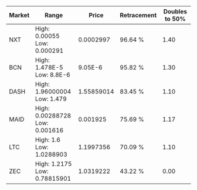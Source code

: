 | Market | Range | Price| Retracement | Doubles to 50% |
| --- | --- | --- | --- | --- |
| NXT | High: 0.00055<br />Low: 0.000291 | 0.0002997 | 96.64 % | 1.40 |
| BCN | High: 1.478E-5<br />Low: 8.8E-6 | 9.05E-6 | 95.82 % | 1.30 |
| DASH | High: 1.96000004<br />Low: 1.479 | 1.55859014 | 83.45 % | 1.10 |
| MAID | High: 0.00288728<br />Low: 0.001616 | 0.001925 | 75.69 % | 1.17 |
| LTC | High: 1.6<br />Low: 1.0288903 | 1.1997356 | 70.09 % | 1.10 |
| ZEC | High: 1.2175<br />Low: 0.78815901 | 1.0319222 | 43.22 % | 0.00 |
